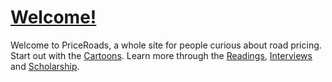 # [Welcome!](/2011/12/14/welcome/)


Welcome to PriceRoads, a whole site for people curious about road pricing. Start out with the [Cartoons](/videos/). Learn more through the [Readings](/reading/), [Interviews](/interviews/) and [Scholarship](/scholarship/).
